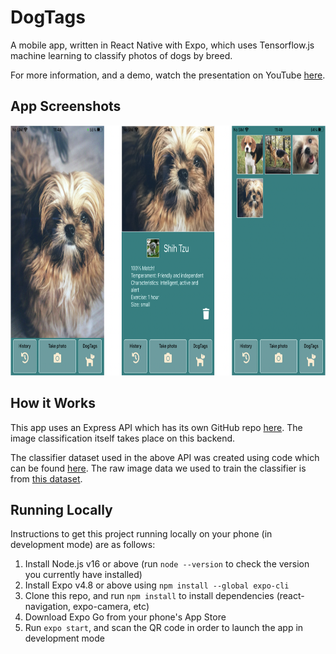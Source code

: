 # DogTags

A mobile app, written in React Native with Expo, which uses Tensorflow.js machine learning to classify photos of dogs by breed.

For more information, and a demo, watch the presentation on YouTube [here](https://www.youtube.com/watch?v=rLSDtEcvVMk).

## App Screenshots

<img src="https://github.com/lkelsall/dog-breed-identifier/blob/main/screenshots/step-by-step.png?raw=true" alt="app screenshots" height="400">

## How it Works

This app uses an Express API which has its own GitHub repo [here](https://github.com/PaulOR26/dog-breed-api). The image classification itself takes place on this backend.

The classifier dataset used in the above API was created using code which can be found [here](https://github.com/lkelsall/tfjs-classifier-creator). The raw image data we used to train the classifier is from [this dataset](http://vision.stanford.edu/aditya86/ImageNetDogs/).

## Running Locally

Instructions to get this project running locally on your phone (in development mode) are as follows:
1. Install Node.js v16 or above (run `node --version` to check the version you currently have installed)
2. Install Expo v4.8 or above using `npm install --global expo-cli`
3. Clone this repo, and run `npm install` to install dependencies (react-navigation, expo-camera, etc)
4. Download Expo Go from your phone's App Store
5. Run `expo start`, and scan the QR code in order to launch the app in development mode
